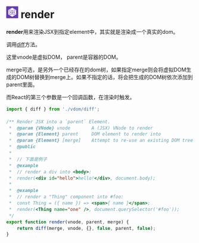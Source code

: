# <img src="preact-icon.png" width="32" height="32" /> render

**render**用来渲染JSX到指定element中，其实就是渲染成一个真实的dom。

调用[diff](vdom/diff)方法。

这里vnode是虚拟DOM， parent是容器的DOM。

merge可选，是另外一个已经存在的dom树，如果指定merge则会将虚拟DOM生成的DOM树替换到merge上。如果不指定的话，将会把生成的DOM树依次添加到parent里面。

而React的第三个参数是一个回调函数，在渲染时触发。

```javascript
import { diff } from './vdom/diff';

/** Render JSX into a `parent` Element.
 *	@param {VNode} vnode		A (JSX) VNode to render
 *	@param {Element} parent		DOM element to render into
 *	@param {Element} [merge]	Attempt to re-use an existing DOM tree rooted at `merge`
 *	@public
 *  
 *  // 下面是例子
 *	@example
 *	// render a div into <body>:
 *	render(<div id="hello">hello!</div>, document.body);
 *
 *	@example
 *	// render a "Thing" component into #foo:
 *	const Thing = ({ name }) => <span>{ name }</span>;
 *	render(<Thing name="one" />, document.querySelector('#foo'));
 */
export function render(vnode, parent, merge) {
	return diff(merge, vnode, {}, false, parent, false);
}
```
